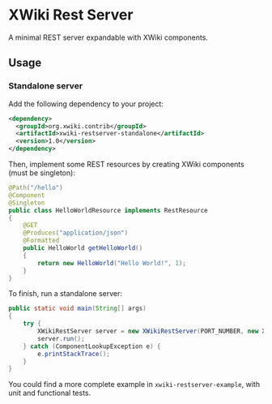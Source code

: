 # XWiki Rest Server
A minimal REST server expandable with XWiki components.

## Usage

### Standalone server

Add the following dependency to your project:

```xml
<dependency>
  <groupId>org.xwiki.contrib</groupId>
  <artifactId>xwiki-restserver-standalone</artifactId>
  <version>1.0</version>
</dependency>
```

Then, implement some REST resources by creating XWiki components (must be singleton):

```java
@Path("/hello")
@Component
@Singleton
public class HelloWorldResource implements RestResource
{
    @GET
    @Produces("application/json")
    @Formatted
    public HelloWorld getHelloWorld()
    {
        return new HelloWorld("Hello World!", 1);
    }
}
```

To finish, run a standalone server:

```java
public static void main(String[] args)
{
    try {
        XWikiRestServer server = new XWikiRestServer(PORT_NUMBER, new XWikiJaxRsApplication());
        server.run();
    } catch (ComponentLookupException e) {
        e.printStackTrace();
    }
}
```

You could find a more complete example in `xwiki-restserver-example`, with unit and functional tests.
